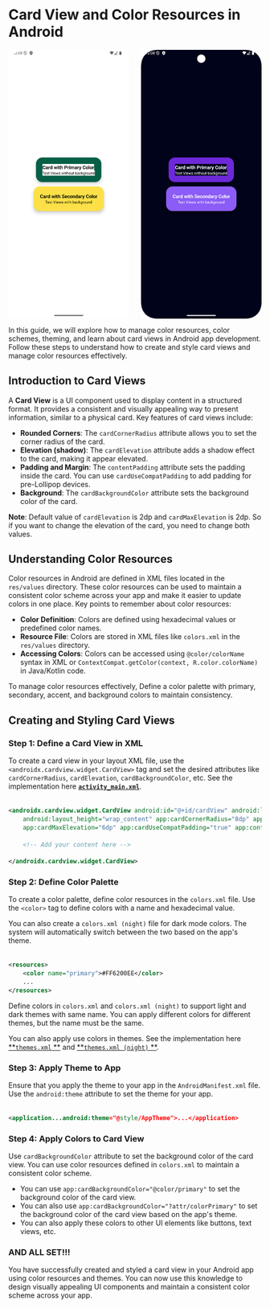 # Card View and Color Resources in Android

<div style="display: flex; gap: 24px;">
    <img src="./Screenshot_20241010_120837.png" alt="image showing the output" width="240" />
    <img src="./Screenshot_20241010_120850.png" alt="image showing the output" width="240" />
</div>

In this guide, we will explore how to manage color resources, color schemes, theming, and learn
about card views in Android app development. Follow these steps to understand how to create and
style card views and manage color resources effectively.

## Introduction to Card Views

A **Card View** is a UI component used to display content in a structured format. It provides a
consistent and visually appealing way to present information, similar to a physical card. Key
features of card views include:

- **Rounded Corners**: The `cardCornerRadius` attribute allows you to set the corner radius of the
  card.
- **Elevation (shadow)**: The `cardElevation` attribute adds a shadow effect to the card, making it
  appear elevated.
- **Padding and Margin**: The `contentPadding` attribute sets the padding inside the card. You can
  use `cardUseCompatPadding` to add padding for pre-Lollipop devices.
- **Background**: The `cardBackgroundColor` attribute sets the background color of the card.

**Note**: Default value of `cardElevation` is 2dp and `cardMaxElevation` is 2dp. So if you want to
change the elevation of the card, you need to change both values.

## Understanding Color Resources

Color resources in Android are defined in XML files located in the `res/values` directory. These
color resources can be used to maintain a consistent color scheme across your app and make it easier
to update colors in one place. Key points to remember about color resources:

- **Color Definition**: Colors are defined using hexadecimal values or predefined color names.
- **Resource File**: Colors are stored in XML files like `colors.xml` in the `res/values` directory.
- **Accessing Colors**: Colors can be accessed using `@color/colorName` syntax in XML or
  `ContextCompat.getColor(context, R.color.colorName)` in Java/Kotlin code.

To manage color resources effectively, Define a color palette with primary, secondary, accent, and
background colors to maintain consistency.

## Creating and Styling Card Views

### Step 1: Define a Card View in XML

To create a card view in your layout XML file, use the `<androidx.cardview.widget.CardView>` tag and
set the desired attributes like `cardCornerRadius`, `cardElevation`, `cardBackgroundColor`, etc. See
the implementation here [**`activity_main.xml`**](./app/src/main/res/layout/activity_main.xml).

```xml

<androidx.cardview.widget.CardView android:id="@+id/cardView" android:layout_width="match_parent"
    android:layout_height="wrap_content" app:cardCornerRadius="8dp" app:cardElevation="4dp"
    app:cardMaxElevation="6dp" app:cardUseCompatPadding="true" app:contentPadding="16dp">

    <!-- Add your content here -->

</androidx.cardview.widget.CardView>
```

### Step 2: Define Color Palette

To create a color palette, define color resources in the `colors.xml` file. Use the `<color>` tag to
define colors with a name and hexadecimal value.

You can also create a `colors.xml (night)` file for dark mode colors. The system will automatically
switch between the two based on the app's theme.

```xml

<resources>
    <color name="primary">#FF6200EE</color>
    ...
</resources>
```

Define colors in `colors.xml` and `colors.xml (night)` to support light and dark themes with same
name. You can apply different colors for different themes, but the name must be the same.

You can also apply use colors in themes. See the implementation here [**`themes.xml`
**](./app/src/main/res/values/themes.xml) and [**`themes.xml (night)`
**](./app/src/main/res/values-night/themes.xml).

### Step 3: Apply Theme to App

Ensure that you apply the theme to your app in the `AndroidManifest.xml` file. Use the
`android:theme` attribute to set the theme for your app.

```xml

<application...android:theme="@style/AppTheme">...</application>
```

### Step 4: Apply Colors to Card View

Use `cardBackgroundColor` attribute to set the background color of the card view. You can use color
resources defined in `colors.xml` to maintain a consistent color scheme.

- You can use `app:cardBackgroundColor="@color/primary"` to set the background color of the card
  view.
- You can also use `app:cardBackgroundColor="?attr/colorPrimary"` to set the background color of the
  card view based on the app's theme.
- You can also apply these colors to other UI elements like buttons, text views, etc.

### AND ALL SET!!!

You have successfully created and styled a card view in your Android app using color resources and
themes. You can now use this knowledge to design visually appealing UI components and maintain a
consistent color scheme across your app.